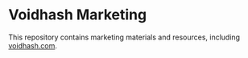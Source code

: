 # Voidhash Marketing

This repository contains marketing materials and resources, including [voidhash.com](https://voidhash.com).